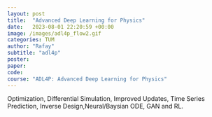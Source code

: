 ```yaml
---
layout: post
title:  "Advanced Deep Learning for Physics"
date:   2023-08-01 22:20:59 +00:00
image: /images/adl4p_flow2.gif
categories: TUM
author: "Rafay"
subtitle: "adl4p"
poster: 
paper:
code:
course: "ADL4P: Advanced Deep Learning for Physics"
---
```


Optimization, Differential Simulation, Improved Updates, Time Series Prediction, Inverse Design,Neural/Baysian ODE, GAN and RL.  